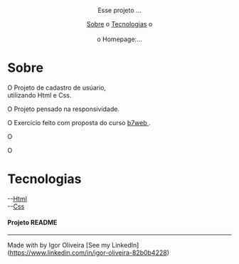 
<p align="center">Esse projeto ...</p>
<p align="center">
<a href="#sobre">Sobre</a> o
<a href="#sobre">Tecnologias</a> o
<br><br>
o Homepage:<a href:>...</a>

# Sobre
<p>O Projeto de cadastro de usúario,<br>utilizando Html e Css.</p>
<p>O Projeto pensado na responsividade.
<p>O Exercício feito com proposta do curso <a href="https://b7web.com.br">b7web
</a>.</p>
<p>O</p>
<p>O</p>

# Tecnologias
--<a href="https://www.learn-html.org">Html</a><br>
--<a href="https://www.css.org">Css</a><br>







<h4> Projeto README </h4>

----
Made with by Igor Oliveira [See my LinkedIn](<a href="https://www.linkedin.com/in/igor-oliveira-82b0b4228">https://www.linkedin.com/in/igor-oliveira-82b0b4228</a>)
